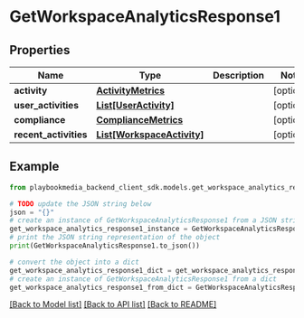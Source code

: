 # GetWorkspaceAnalyticsResponse1


## Properties

Name | Type | Description | Notes
------------ | ------------- | ------------- | -------------
**activity** | [**ActivityMetrics**](ActivityMetrics.md) |  | [optional] 
**user_activities** | [**List[UserActivity]**](UserActivity.md) |  | [optional] 
**compliance** | [**ComplianceMetrics**](ComplianceMetrics.md) |  | [optional] 
**recent_activities** | [**List[WorkspaceActivity]**](WorkspaceActivity.md) |  | [optional] 

## Example

```python
from playbookmedia_backend_client_sdk.models.get_workspace_analytics_response1 import GetWorkspaceAnalyticsResponse1

# TODO update the JSON string below
json = "{}"
# create an instance of GetWorkspaceAnalyticsResponse1 from a JSON string
get_workspace_analytics_response1_instance = GetWorkspaceAnalyticsResponse1.from_json(json)
# print the JSON string representation of the object
print(GetWorkspaceAnalyticsResponse1.to_json())

# convert the object into a dict
get_workspace_analytics_response1_dict = get_workspace_analytics_response1_instance.to_dict()
# create an instance of GetWorkspaceAnalyticsResponse1 from a dict
get_workspace_analytics_response1_from_dict = GetWorkspaceAnalyticsResponse1.from_dict(get_workspace_analytics_response1_dict)
```
[[Back to Model list]](../README.md#documentation-for-models) [[Back to API list]](../README.md#documentation-for-api-endpoints) [[Back to README]](../README.md)



